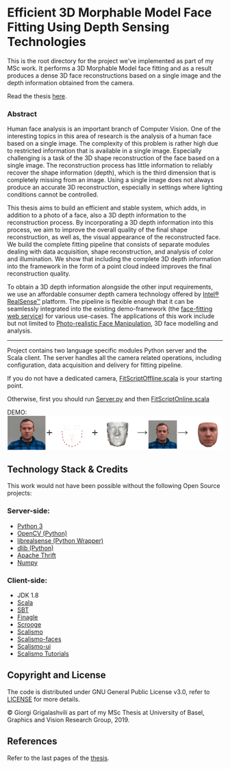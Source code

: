 # Efficient 3D Morphable Model Face Fitting Using Depth Sensing Technologies

This is the root directory for the project we've implemented as part of my MSc work. It performs a 3D Morphable Model face fitting and as a result produces a dense 3D face reconstructions based on a single image and the depth information obtained from the camera.

Read the thesis [here](https://github.com/grigala/MScThesis/Thesis.pdf).

### Abstract
Human face analysis is an important branch of Computer Vision. One of the interesting topics in this 
area of research is the analysis of a human face based on a single image. The complexity of this problem 
is rather high due to restricted information that is available in a single image. Especially challenging 
is a task of the 3D shape reconstruction of the face based on a single image. The reconstruction process 
has little information to reliably recover the shape information (depth), which is the third dimension that 
is completely missing from an image. Using a single image does not always produce an accurate 3D reconstruction, 
especially in settings where lighting conditions cannot be controlled.

This thesis aims to build an efficient and stable system, which adds, in addition to a photo of a face, 
also a 3D depth information to the reconstruction process. By incorporating a 3D depth information into 
this process, we aim to improve the overall quality of the final shape reconstruction, as well as, the 
visual appearance of the reconstructed face. We build the complete fitting pipeline that consists of 
separate modules dealing with data acquisition, shape reconstruction, and analysis of color and illumination.
 We show that including the complete 3D depth information into the framework in the form of a point 
 cloud indeed improves the final reconstruction quality.

To obtain a 3D depth information alongside the other input requirements, we use an affordable 
consumer depth camera technology offered by [Intel® RealSense™](https://intelrealsense.com) platform. 
The pipeline is flexible enough that it can be seamlessly integrated into the existing demo-framework 
(the [face-fitting web service](https://face-morpher.scalismo.org)) for various use-cases. 
The applications of this work include but not limited to  [Photo-realistic Face Manipulation](https://gravis.dmi.unibas.ch/PMM/demo/face-manipulation/), 
3D face modelling and analysis.

---

Project contains two language specific modules Python server and the Scala client. 
The server handles all the camera related operations, including configuration, data acquisition and delivery for fitting pipeline.

If you do not have a dedicated camera, [FitScriptOffline.scala](scala/src/main/scala/ch/unibas/cs/gravis/thriftservice/apps/FitScriptOffline.scala) is your starting point. 

Otherwise, first you should run [Server.py](python/Server.py) and then [FitScriptOnline.scala](scala/src/main/scala/ch/unibas/cs/gravis/thriftservice/apps/FitScriptOnline.scala)



DEMO:
![](demo/combined.gif)

## Technology Stack & Credits

This work would not have been possible without the following Open Source projects:
### Server-side:

* [Python 3](https://www.python.org/)
* [OpenCV (Python)](https://opencv.org/)
* [librealsense (Python Wrapper)](https://github.com/IntelRealSense/librealsense)
* [dlib (Python)](http://dlib.net/)
* [Apache Thrift](https://github.com/apache/thrift)
* [Numpy](https://github.com/numpy/numpy)

### Client-side:

* JDK 1.8
* [Scala](https://github.com/scala/scala)
* [SBT](https://github.com/sbt/sbt)
* [Finagle](https://github.com/twitter/finagle)
* [Scrooge](https://github.com/twitter/scrooge)
* [Scalismo](https://github.com/unibas-gravis/scalismo)
* [Scalismo-faces](https://github.com/unibas-gravis/scalismo-faces)
* [Scalismo-ui](https://github.com/unibas-gravis/scalismo-ui)
* [Scalismo Tutorials](https://scalismo.org/tutorials)


## Copyright and License

The code is distributed under GNU General Public License v3.0, refer to [LICENSE](LICENSE) for more details.

© Giorgi Grigalashvili as part of my MSc Thesis at University of Basel, Graphics and Vision Research Group, 2019.

## References

Refer to the last pages of the  [thesis](https://github.com/grigala/MScThesis/Thesis.pdf).
